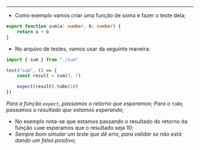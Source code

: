 ___
- Como exemplo vamos criar uma função de soma e fazer o teste dela;
```ts
export function sum(a: number, b: number) {
	return a + b
}
```
- No arquivo de testes, vamos usar da seguinte maneira:
```ts
import { sum } from "./sum"

test("sum", () => {
	const result = sum(3, 7)

	expect(result).toBe(10)
})
```
*Para a função `expect`, passamos o retorno que esperamos*;
*Para o `toBe`, passamos o resultado que estamos esperando*;
- No exemplo nota-se que estamos passando o resultado do retorno da função `sum`e esperamos que o resultado seja *10*;
- *Sempre bom simular um teste que dê erro, para validar se não está dando um falso positivo;*
